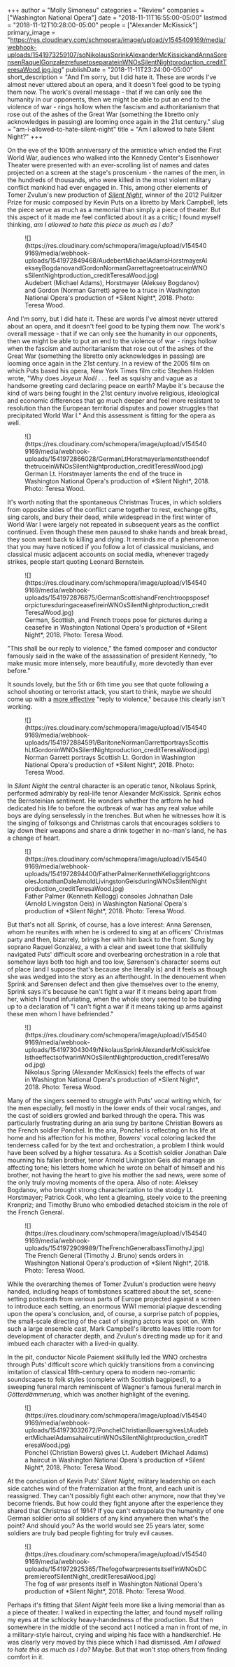 +++
author = "Molly Simoneau"
categories = "Review"
companies = ["Washington National Opera"]
date = "2018-11-11T16:55:00-05:00"
lastmod = "2018-11-12T10:28:00-05:00"
people = ["Alexander McKissick"]
primary_image = "https://res.cloudinary.com/schmopera/image/upload/v1545409169/media/webhook-uploads/1541973259107/sqNikolausSprinkAlexanderMcKissickandAnnaSorensenRaquelGonzalezrefusetoseparateinWNOsSilentNightproduction_creditTeresaWood.jpg.jpg"
publishDate = "2018-11-11T23:24:00-05:00"
short_description = "And I&#039;m sorry, but I did hate it. These are words I&#039;ve almost never uttered about an opera, and it doesn&#039;t feel good to be typing them now. The work&#039;s overall message - that if we can only see the humanity in our opponents, then we might be able to put an end to the violence of war - rings hollow when the fascism and authoritarianism that rose out of the ashes of the Great War (something the libretto only acknowledges in passing) are looming once again in the 21st century."
slug = "am-i-allowed-to-hate-silent-night"
title = "Am I allowed to hate Silent Night?"
+++

On the eve of the 100th anniversary of the armistice which ended the First World War, audiences who walked into the Kennedy Center's Eisenhower Theater were presented with an ever-scrolling list of names and dates projected on a screen at the stage's proscenium - the names of the men, in the hundreds of thousands, who were killed in the most violent military conflict mankind had ever engaged in. This, among other elements of Tomer Zvulun's new production of [*Silent Night*](http://www.kennedy-center.org/calendar/event/OTOSB), winner of the 2012 Pulitzer Prize for music composed by Kevin Puts on a libretto by Mark Campbell, lets the piece serve as much as a  memorial than simply a piece of theater. But this aspect of it made me feel conflicted about it as a critic; I found myself thinking, *am I allowed to hate this piece as much as I do?*

<figure data-type="image">
![](https://res.cloudinary.com/schmopera/image/upload/v1545409169/media/webhook-uploads/1541972849468/AudebertMichaelAdamsHorstmayerAlekseyBogdanovandGordonNormanGarrettagreetoatruceinWNOsSilentNightproduction_creditTeresaWood.jpg)
<figcaption>Audebert (Michael Adams), Horstmayer (Aleksey Bogdanov) and Gordon (Norman Garrett) agree to a truce in Washington National Opera's production of *Silent Night*, 2018. Photo: Teresa Wood.</figcaption>
</figure>

And I'm sorry, but I did hate it. These are words I've almost never uttered about an opera, and it doesn't feel good to be typing them now. The work's overall message - that if we can only see the humanity in our opponents, then we might be able to put an end to the violence of war - rings hollow when the fascism and authoritarianism that rose out of the ashes of the Great War (something the libretto only acknowledges in passing) are looming once again in the 21st century.  In a review of the 2005 film on which Puts based his opera, New York Times film critic Stephen Holden wrote, "Why does *Joyeux Noël* . . . feel as squishy and vague as a handsome greeting card declaring peace on earth? Maybe it's because the kind of wars being fought in the 21st century involve religious, ideological and economic differences that go much deeper and feel more resistant to resolution than the European territorial disputes and power struggles that precipitated World War I." And this assessment is fitting for the opera as well.

<figure data-type="image">
![](https://res.cloudinary.com/schmopera/image/upload/v1545409169/media/webhook-uploads/1541972866028/GermanLtHorstmayerlamentstheendofthetruceinWNOsSilentNightproduction_creditTeresaWood.jpg)
<figcaption>German Lt. Horstmayer laments the end of the truce in Washington National Opera's production of *Silent Night*, 2018. Photo: Teresa Wood.</figcaption>
</figure>

It's worth noting that the spontaneous Christmas Truces, in which soldiers from opposite sides of the conflict came together to rest, exchange gifts, sing carols, and bury their dead, while widespread in the first winter of World War I were largely not repeated in subsequent years as the conflict continued. Even though these men paused to shake hands and break bread, they soon went back to killing and dying. It reminds me of a phenomenon that you may have noticed if you follow a lot of classical musicians, and classical music adjacent accounts on social media, whenever tragedy strikes, people start quoting Leonard Bernstein.

<figure data-type="image">
![](https://res.cloudinary.com/schmopera/image/upload/v1545409169/media/webhook-uploads/1541972876875/GermanScottishandFrenchtroopsposeforpicturesduringaceasefireinWNOsSilentNightproduction_creditTeresaWood.jpg)
<figcaption>German, Scottish, and French troops pose for pictures during a ceasefire in Washington National Opera's production of *Silent Night*, 2018. Photo: Teresa Wood.</figcaption>
</figure>

"This shall be our reply to violence," the famed composer and conductor famously said in the wake of the assassination of president Kennedy, "to make music more intensely, more beautifully, more devotedly than ever before."

It sounds lovely, but the 5th or 6th time you see that quote following a school shooting or terrorist attack, you start to think, maybe we should come up with a [more effective](/art-is-not-action/) "reply to violence," because this clearly isn't working.

<figure data-type="image">
![](https://res.cloudinary.com/schmopera/image/upload/v1545409169/media/webhook-uploads/1541972884591/BaritoneNormanGarrettportraysScottishLtGordoninWNOsSilentNightproduction_creditTeresaWood.jpg)
<figcaption>Norman Garrett portrays Scottish Lt. Gordon in Washington National Opera's production of *Silent Night*, 2018. Photo: Teresa Wood.</figcaption>
</figure>

In *Silent Night* the central character is an operatic tenor, Nikolaus Sprink, performed admirably by real-life tenor Alexander McKissick. Sprink echos the Bernsteinian sentiment. He wonders whether the artform he had dedicated his life to before the outbreak of war has any real value while boys are dying senselessly in the trenches. But when he witnesses how it is the singing of folksongs and Christmas carols that encourages soldiers to lay down their weapons and share a drink together in no-man's land, he has a change of heart.

<figure data-type="image">
![](https://res.cloudinary.com/schmopera/image/upload/v1545409169/media/webhook-uploads/1541972894400/FatherPalmerKennethKelloggrightconsolesJonathanDaleArnoldLivingstonGeisduringWNOsSilentNightproduction_creditTeresaWood.jpg)
<figcaption>Father Palmer (Kenneth Kellogg) consoles Johnathan Dale (Arnold Livingston Geis) in Washington National Opera's production of *Silent Night*, 2018. Photo: Teresa Wood.</figcaption>
</figure>

But that's not all. Sprink, of course, has a love interest: Anna Sørensen, whom he reunites with when he is ordered to sing at an officers' Christmas party and then, bizarrely, brings her with him back to the front. Sung by soprano Raquel Gonzàlez, a with a clear and sweet tone that skillfully navigated Puts' difficult score and overbearing orchestration in a role that somehow lays both too high and too low, Sørensen's character seems out of place (and I suppose that's because she literally is) and it feels as though she was wedged into the story as an afterthought. In the denouement when Sprink and Sørensen defect and then give themselves over to the enemy, Sprink says it's because he can't fight a war if it means being apart from her, which I found infuriating, when the whole story seemed to be building up to a declaration of "I can't fight a war if it means taking up arms against these men whom I have befriended."


<figure data-type="image">
![](https://res.cloudinary.com/schmopera/image/upload/v1545409169/media/webhook-uploads/1541973043049/NikolausSprinkAlexanderMcKissickfeelstheeffectsofwarinWNOsSilentNightproduction_creditTeresaWood.jpg)
<figcaption>Nikolaus Spring (Alexander McKissick) feels the effects of war in Washington National Opera's production of *Silent Night*, 2018. Photo: Teresa Wood.</figcaption>
</figure>

Many of the singers seemed to struggle with Puts' vocal writing which, for the men especially, fell mostly in the lower ends of their vocal ranges, and the cast of soldiers growled and barked through the opera. This was particularly frustrating during an aria sung by baritone Christian Bowers as the French soldier Ponchel. In the aria, Ponchel is reflecting on his life at home and his affection for his mother, Bowers' vocal coloring lacked the tenderness called for by the text and orchestration, a problem I think would have been solved by a higher tessatura. As a Scottish soldier Jonathan Dale mourning his fallen brother, tenor Arnold Livingston Geis did manage an affecting tone; his letters home which he wrote on behalf of himself and his brother, not having the heart to give his mother the sad news, were some of the only truly moving moments of the opera. Also of note: Aleksey Bogdanov, who brought strong characterization to the stodgy Lt. Horstmayer; Patrick Cook, who lent a gleaming, steely voice to the preening Kronpriz; and Timothy Bruno who embodied detached stoicism in the role of the French General.

<figure data-type="image">
![](https://res.cloudinary.com/schmopera/image/upload/v1545409169/media/webhook-uploads/1541972909989/TheFrenchGeneralbassTimothyJ.jpg)
<figcaption>The French General (Timothy J. Bruno) sends orders in Washington National Opera's production of *Silent Night*, 2018. Photo: Teresa Wood.</figcaption>
</figure>

While the overarching themes of Tomer Zvulun's production were heavy handed, including heaps of tombstones scattered about the set, scene-setting postcards from various parts of Europe projected against a screen to introduce each setting, an enormous WWI memorial plaque descending upon the opera's conclusion, and, of course, a surprise patch of poppies, the small-scale directing of the cast of singing actors was spot on. With such a large ensemble cast, Mark Campbell's libretto leaves little room for development of character depth, and Zvulun's directing made up for it and imbued each character with a lived-in quality.

In the pit, conductor Nicole Paiement skillfully led the WNO orchestra through Puts' difficult score which quickly transitions from  a convincing imitation of classical 18th-century opera to modern neo-romantic soundscapes to folk styles (complete with Scottish bagpipes!), to a sweeping funeral march reminiscent of Wagner's famous funeral march in *Götterdämmerung*, which was another highlight of the evening.

<figure data-type="image">
![](https://res.cloudinary.com/schmopera/image/upload/v1545409169/media/webhook-uploads/1541973032672/PonchelChristianBowersgivesLtAudebertMichaelAdamsahaircutinWNOsSilentNightproduction_creditTeresaWood.jpg)
<figcaption>Ponchel (Christian Bowers) gives Lt. Audebert (Michael Adams) a haircut in Washington National Opera's production of *Silent Night*, 2018. Photo: Teresa Wood.</figcaption>
</figure>

At the conclusion of Kevin Puts' *Silent Night*, military leadership on each side catches wind of the fraternization at the front, and each unit is reassigned. They can't possibly fight each other anymore, now that they've become friends. But how could they fight anyone after the experience they shared that Christmas of 1914? If you can't extrapolate the humanity of one German soldier onto all soldiers of any kind anywhere then what's the point?  And should you?  As the world would see 25 years later, some soldiers are truly bad people fighting for truly evil causes.

<figure data-type="image">
![](https://res.cloudinary.com/schmopera/image/upload/v1545409169/media/webhook-uploads/1541972925365/ThefogofwarpresentsitselfinWNOsDCpremiereofSilentNight_creditTeresaWood.jpg)
<figcaption>The fog of war presents itself in Washington National Opera's production of *Silent Night*, 2018. Photo: Teresa Wood.</figcaption>
</figure>

Perhaps it's fitting that *Silent Night* feels more like a living memorial than as a piece of theater. I walked in expecting the latter, and found myself rolling my eyes at the schlocky heavy-handedness of the production. But then somewhere in the middle of the second act I noticed a man in front of me, in a military-style haircut, crying and wiping his face with a handkerchief. He was clearly very moved by this piece which I had dismissed. *Am I allowed to hate this as much as I do?* Maybe. But that won't stop others from finding comfort in it.
